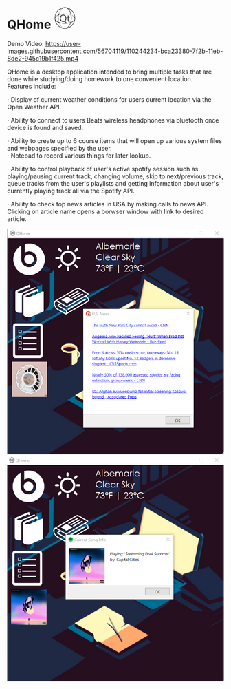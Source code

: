 
# QHome ![](img/image15Small.png)

Demo Video: https://user-images.githubusercontent.com/56704119/110244234-bca23380-7f2b-11eb-8de2-945c19b1f425.mp4

QHome is a desktop application intended to bring multiple tasks that are done while studying/doing homework to one convenient location.   
Features include:   
  
⋅ Display of current weather conditions for users current location via the Open Weather API. 
   
⋅ Ability to connect to users Beats wireless headphones via bluetooth once device is found and saved.  
  
⋅ Ability to create up to 6 course items that will open up various system files and webpages specified by the user.    
⋅ Notepad to record various things for later lookup.  
  
⋅ Ability to control playback of user's active spotify session such as playing/pausing current track, changing volume, skip to next/previous track, queue tracks from the user's playlists and getting information about user's currently playing track all via the Spotify API.   

⋅ Ability to check top news articles in USA by making calls to news API. Clicking on article name opens a borwser window with link to desired article.
  

![Image 1](img/newsQHome.png)   
![Image 2](img/demoPic.png)   

